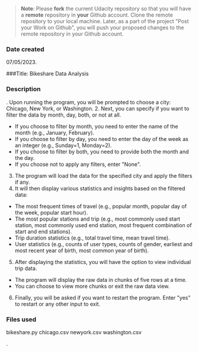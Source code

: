 >**Note**: Please **fork** the current Udacity repository so that you 
will have a **remote** repository in **your** Github account. Clone the remote repository to your local machine. Later, as a part of the project "Post your Work on Github", you will push your proposed changes to the remote repository in your Github account.

### Date created
07/05/2023.

###Title: Bikeshare Data Analysis

### Description
. Upon running the program, you will be prompted to choose a city: 
Chicago, New York, or Washington.
2. Next, you can specify if you want to filter the data by month, day, 
both, or not at all.
- If you choose to filter by month, you need to enter the name of the 
month (e.g., January, February).
- If you choose to filter by day, you need to enter the day of the week as 
an integer (e.g., Sunday=1, Monday=2).
- If you choose to filter by both, you need to provide both the month and 
the day.
- If you choose not to apply any filters, enter "None".
3. The program will load the data for the specified city and apply the 
filters if any.
4. It will then display various statistics and insights based on the 
filtered data:
- The most frequent times of travel (e.g., popular month, popular day of 
the week, popular start hour).
- The most popular stations and trip (e.g., most commonly used start 
station, most commonly used end station, most frequent combination of 
start and end stations).
- Trip duration statistics (e.g., total travel time, mean travel time).
- User statistics (e.g., counts of user types, counts of gender, earliest 
and most recent year of birth, most common year of birth).
5. After displaying the statistics, you will have the option to view 
individual trip data.
- The program will display the raw data in chunks of five rows at a time.
- You can choose to view more chunks or exit the raw data view.
6. Finally, you will be asked if you want to restart the program. Enter 
"yes" to restart or any other input to exit.




### Files used
bikeshare.py
chicago.csv
newyork.csv
washington.csv

.

